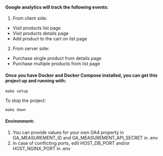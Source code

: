 #### Google analytics will track the following events:
1. From client side:
- Visit products list page
- Visit products details page
- Add product to the cart on list page

2. From server side:
- Purchase single product from details page
- Purchase multiple products from list page

#### Once you have Docker and Docker Compose installed, you can get this project up and running with:

```
make setup
```

To stop the project:
```
make down
```

#### Environment:
1. You can provide values for your own GA4 property in GA_MEASUREMENT_ID and GA_MEASUREMENT_API_SECRET in .env
2. In case of conflicting ports, edit HOST_DB_PORT and/or HOST_NGINX_PORT in .env
